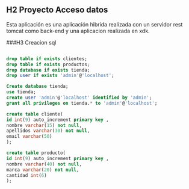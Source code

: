 ## H2 Proyecto Acceso datos

Esta aplicación es una aplicación hibrida realizada con un servidor rest tomcat como back-end y una aplicacion realizada en xdk.

###H3 Creacion sql

```sql

drop table if exists clientes;
drop table if exists productos;
drop database if exists tienda;
drop user if exists 'admin'@'localhost';

Create database tienda;
use tienda;
create user 'admin'@'localhost' identified by 'admin';
grant all privileges on tienda.* to 'admin'@'localhost';

create table cliente(
id int(9) auto_increment primary key ,
nombre varchar(15) not null,
apellidos varchar(30) not null,
email varchar(50)
);

create table producto(
id int(9) auto_increment primary key ,
nombre varchar(40) not null,
marca varchar(20) not null,
cantidad int(6)
);


